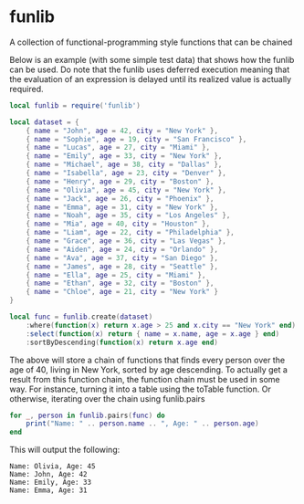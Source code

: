 # funlib
A collection of functional-programming style functions that can be chained

Below is an example (with some simple test data) that shows how the funlib can be used. Do note that the funlib uses deferred execution meaning that the evaluation of an expression is delayed until its realized value is actually required.
```lua
local funlib = require('funlib')

local dataset = {
    { name = "John", age = 42, city = "New York" },
    { name = "Sophie", age = 19, city = "San Francisco" },
    { name = "Lucas", age = 27, city = "Miami" },
    { name = "Emily", age = 33, city = "New York" },
    { name = "Michael", age = 38, city = "Dallas" },
    { name = "Isabella", age = 23, city = "Denver" },
    { name = "Henry", age = 29, city = "Boston" },
    { name = "Olivia", age = 45, city = "New York" },
    { name = "Jack", age = 26, city = "Phoenix" },
    { name = "Emma", age = 31, city = "New York" },
    { name = "Noah", age = 35, city = "Los Angeles" },
    { name = "Mia", age = 40, city = "Houston" },
    { name = "Liam", age = 22, city = "Philadelphia" },
    { name = "Grace", age = 36, city = "Las Vegas" },
    { name = "Aiden", age = 24, city = "Orlando" },
    { name = "Ava", age = 37, city = "San Diego" },
    { name = "James", age = 28, city = "Seattle" },
    { name = "Ella", age = 25, city = "Miami" },
    { name = "Ethan", age = 32, city = "Boston" },
    { name = "Chloe", age = 21, city = "New York" }
}

local func = funlib.create(dataset)
    :where(function(x) return x.age > 25 and x.city == "New York" end)
    :select(function(x) return { name = x.name, age = x.age } end)
    :sortByDescending(function(x) return x.age end)
```

The above will store a chain of functions that finds every person over the age of 40, living in New York, sorted by age descending. To actually get a result from this function chain, the function chain must be used in some way. For instance, turning it into a table using the toTable function. Or otherwise, iterating over the chain using funlib.pairs

```lua
for _, person in funlib.pairs(func) do
    print("Name: " .. person.name .. ", Age: " .. person.age)
end
```

This will output the following:
```
Name: Olivia, Age: 45
Name: John, Age: 42
Name: Emily, Age: 33
Name: Emma, Age: 31
```
